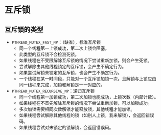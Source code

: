 # 互斥锁
## 互斥锁的类型
* `PTHREAD_MUTEX_FAST_NP`：（缺省），标准互斥锁
  * 同一个线程第一上锁成功，第二次上锁会阻塞。
  * 此类型的互斥锁不会检测死锁。
  * 如果线程在不受限解除互斥锁的情况下尝试重新加锁，则会产生死锁。
  * 尝试解除由其他线程锁定的互斥锁，会产生不确定行为。
  * 如果尝试解锁未锁定的互斥锁，也会产生不确定行为。
  * 一个线程在某一时间段，只能对一个互斥锁加锁一次，且解锁与上锁应由同一线程来完成，加锁和解锁是一一对应的。
* `PTHREAD_MUTEX_RECURSIVE_NP`：递归互斥锁
  * 同一个线程第一加锁成功，第二次加锁也能成功，上锁次数（内部计数）。
  * 如果线程在不首先解除互斥锁的情况下尝试重新加锁，可以加锁成功。
  * 多次加锁需要相同次数解锁才能释放锁，其他线程才能加锁。
  * 如果线程尝试解除其他线程的锁（如别人上锁，我来解锁），会返回错误码。
  * 如果线程尝试对未锁定的锁解锁，会返回错误码。
















